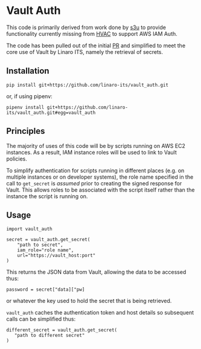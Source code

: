 # Vault Auth

This code is primarily derived from work done by [s3u](https://github.com/s3u) to provide functionality currently missing from [HVAC](https://github.com/ianunruh/hvac) to support AWS IAM Auth.

The code has been pulled out of the initial [PR](https://github.com/ianunruh/hvac/pull/155) and simplified to meet the core use of Vault by Linaro ITS, namely the retrieval of secrets.

## Installation

`pip install git+https://github.com/linaro-its/vault_auth.git`

or, if using pipenv:

`pipenv install git+https://github.com/linaro-its/vault_auth.git#egg=vault_auth`

## Principles

The majority of uses of this code will be by scripts running on AWS EC2 instances. As a result, IAM instance roles will be used to link to Vault policies.

To simplify authentication for scripts running in different places (e.g. on multiple instances or on developer systems), the role name specified in the call to `get_secret` is *assumed* prior to creating the signed response for Vault. This allows roles to be associated with the script itself rather than the instance the script is running on.


## Usage

    import vault_auth

    secret = vault_auth.get_secret(
        "path to secret",
        iam_role="role name",
        url="https://vault_host:port"
    )

This returns the JSON data from Vault, allowing the data to be accessed thus:

    password = secret["data]["pw]

or whatever the key used to hold the secret that is being retrieved.

`vault_auth` caches the authentication token and host details so subsequent calls can be simplified thus:

    different_secret = vault_auth.get_secret(
       "path to different secret"
    )
